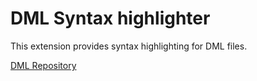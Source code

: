 # DML Syntax highlighter

This extension provides syntax highlighting for DML files.

[DML Repository](https://github.com/DaniFoldi/DML)